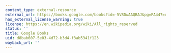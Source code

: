 ```yaml
---
content_type: external-resource
external_url: https://books.google.com/books?id=-5VBDwAAQBAJ&pg=PA447=onepage#v=onepage&q&f=false
has_external_license_warning: true
license: https://en.wikipedia.org/wiki/All_rights_reserved
status: ''
title: Google Books
uid: d8bab607-5e03-4d72-b3d4-f3ab5341f123
wayback_url: ''
---
```

